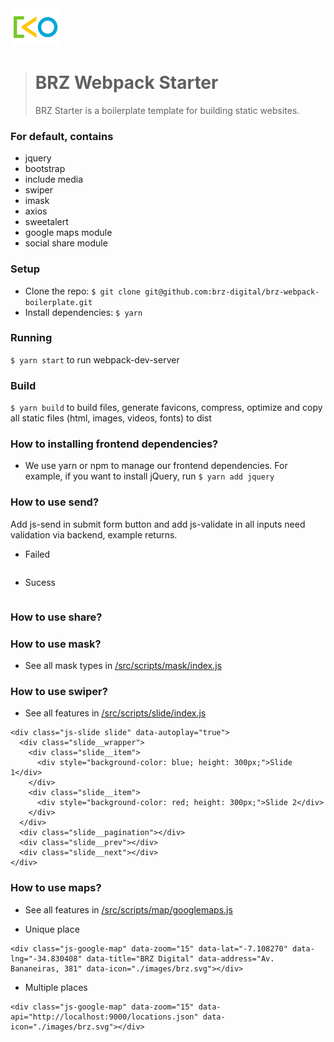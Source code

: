 <img src="https://raw.githubusercontent.com/brz-digital/brz-webpack-boilerplate/develop/src/static/images/brz.png" width="80" height="60" />

> # BRZ Webpack Starter
>
> BRZ Starter is a boilerplate template for building static websites.

### For default, contains

- jquery
- bootstrap
- include media
- swiper
- imask
- axios
- sweetalert
- google maps module
- social share module

### Setup

- Clone the repo: `$ git clone git@github.com:brz-digital/brz-webpack-boilerplate.git`
- Install dependencies: `$ yarn`

### Running

`$ yarn start` to run webpack-dev-server

### Build

`$ yarn build` to build files, generate favicons, compress, optimize and copy all static files (html, images, videos, fonts) to dist

### How to installing frontend dependencies?

- We use yarn or npm to manage our frontend dependencies. For example, if you want to install jQuery, run `$ yarn add jquery`

### How to use send?

Add js-send in submit form button and add js-validate in all inputs need validation via backend, example returns.

- Failed

```

```

- Sucess

```

```

### How to use share?

### How to use mask?

- See all mask types in [/src/scripts/mask/index.js](https://github.com/brz-digital/brz-webpack-boilerplate/blob/develop/src/scripts/mask/index.js)

### How to use swiper?

- See all features in [/src/scripts/slide/index.js](https://github.com/brz-digital/brz-webpack-boilerplate/blob/develop/src/scripts/slide/index.js)

```
<div class="js-slide slide" data-autoplay="true">
  <div class="slide__wrapper">
    <div class="slide__item">
      <div style="background-color: blue; height: 300px;">Slide 1</div>
    </div>
    <div class="slide__item">
      <div style="background-color: red; height: 300px;">Slide 2</div>
    </div>
  </div>
  <div class="slide__pagination"></div>
  <div class="slide__prev"></div>
  <div class="slide__next"></div>
</div>
```

### How to use maps?

- See all features in [/src/scripts/map/googlemaps.js](https://github.com/brz-digital/brz-webpack-boilerplate/blob/develop/src/scripts/map/googlemaps.js)

- Unique place

```
<div class="js-google-map" data-zoom="15" data-lat="-7.108270" data-lng="-34.830408" data-title="BRZ Digital" data-address="Av. Bananeiras, 381" data-icon="./images/brz.svg"></div>
```

- Multiple places

```
<div class="js-google-map" data-zoom="15" data-api="http://localhost:9000/locations.json" data-icon="./images/brz.svg"></div>
```
